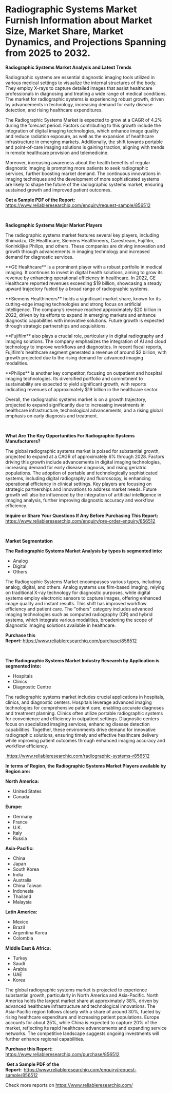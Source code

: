 <p><h1>Radiographic Systems Market Furnish Information about Market Size, Market Share, Market Dynamics, and Projections Spanning from 2025 to 2032.</h1></p><p><strong>Radiographic Systems Market Analysis and Latest Trends</strong></p>
<p><p>Radiographic systems are essential diagnostic imaging tools utilized in various medical settings to visualize the internal structures of the body. They employ X-rays to capture detailed images that assist healthcare professionals in diagnosing and treating a wide range of medical conditions. The market for radiographic systems is experiencing robust growth, driven by advancements in technology, increasing demand for early disease detection, and rising healthcare expenditures.</p><p>The Radiographic Systems Market is expected to grow at a CAGR of 4.2% during the forecast period. Factors contributing to this growth include the integration of digital imaging technologies, which enhance image quality and reduce radiation exposure, as well as the expansion of healthcare infrastructure in emerging markets. Additionally, the shift towards portable and point-of-care imaging solutions is gaining traction, aligning with trends in remote healthcare provision and telemedicine.</p><p>Moreover, increasing awareness about the health benefits of regular diagnostic imaging is prompting more patients to seek radiographic services, further boosting market demand. The continuous innovations in imaging techniques and the development of more sophisticated systems are likely to shape the future of the radiographic systems market, ensuring sustained growth and improved patient outcomes.</p></p>
<p><strong>Get a Sample PDF of the Report:&nbsp;</strong> <a href="https://www.reliableresearchiq.com/enquiry/request-sample/856512?utm_campaign=3007&utm_medium=2&utm_source=Github&utm_content=ia&utm_term=03032025&utm_id=radiographic-systems">https://www.reliableresearchiq.com/enquiry/request-sample/856512</a></p>
<p>&nbsp;</p>
<p><strong>Radiographic Systems Major Market Players</strong></p>
<p><p>The radiographic systems market features several key players, including Shimadzu, GE Healthcare, Siemens Healthineers, Carestream, Fujifilm, Koninklijke Philips, and others. These companies are driving innovation and growth through advancements in imaging technology and increased demand for diagnostic services.</p><p>**GE Healthcare** is a prominent player with a robust portfolio in medical imaging. It continues to invest in digital health solutions, aiming to grow its revenue by enhancing operational efficiency in healthcare. In 2022, GE Healthcare reported revenues exceeding $19 billion, showcasing a steady upward trajectory fueled by a broad range of radiographic systems.</p><p>**Siemens Healthineers** holds a significant market share, known for its cutting-edge imaging technologies and strong focus on artificial intelligence. The company’s revenue reached approximately $20 billion in 2022, driven by its efforts to expand in emerging markets and enhance diagnostic capabilities with innovative solutions. Future growth is expected through strategic partnerships and acquisitions.</p><p>**Fujifilm** also plays a crucial role, particularly in digital radiography and imaging solutions. The company emphasizes the integration of AI and cloud technology to improve workflows and diagnostics. In recent fiscal reports, Fujifilm's healthcare segment generated a revenue of around $2 billion, with growth projected due to the rising demand for advanced imaging modalities.</p><p>**Philips** is another key competitor, focusing on outpatient and hospital imaging technologies. Its diversified portfolio and commitment to sustainability are expected to yield significant growth, with reports indicating revenues of approximately $19 billion in the healthcare sector.</p><p>Overall, the radiographic systems market is on a growth trajectory, projected to expand significantly due to increasing investments in healthcare infrastructure, technological advancements, and a rising global emphasis on early diagnosis and treatment.</p></p>
<p>&nbsp;</p>
<p><strong>What Are The Key Opportunities For Radiographic Systems Manufacturers?</strong></p>
<p><p>The global radiographic systems market is poised for substantial growth, projected to expand at a CAGR of approximately 6% through 2028. Factors driving this growth include advancements in digital imaging technologies, increasing demand for early disease diagnosis, and rising geriatric populations. The adoption of portable and technologically sophisticated systems, including digital radiography and fluoroscopy, is enhancing operational efficiency in clinical settings. Key players are focusing on strategic partnerships and innovations to address market needs. Future growth will also be influenced by the integration of artificial intelligence in imaging analysis, further improving diagnostic accuracy and workflow efficiency.</p></p>
<p><strong>Inquire or Share Your Questions If Any Before Purchasing This Report:</strong> <a href="https://www.reliableresearchiq.com/enquiry/pre-order-enquiry/856512?utm_campaign=3007&utm_medium=2&utm_source=Github&utm_content=ia&utm_term=03032025&utm_id=radiographic-systems">https://www.reliableresearchiq.com/enquiry/pre-order-enquiry/856512</a></p>
<p>&nbsp;</p>
<p><strong>Market Segmentation</strong></p>
<p><strong>The Radiographic Systems Market Analysis by types is segmented into:</strong></p>
<p><ul><li>Analog</li><li>Digital</li><li>Others</li></ul></p>
<p><p>The Radiographic Systems Market encompasses various types, including analog, digital, and others. Analog systems use film-based imaging, relying on traditional X-ray technology for diagnostic purposes, while digital systems employ electronic sensors to capture images, offering enhanced image quality and instant results. This shift has improved workflow efficiency and patient care. The "others" category includes advanced imaging technologies such as computed radiography (CR) and hybrid systems, which integrate various modalities, broadening the scope of diagnostic imaging solutions available in healthcare.</p></p>
<p><strong>Purchase this Report:&nbsp;</strong><a href="https://www.reliableresearchiq.com/purchase/856512?utm_campaign=3007&utm_medium=2&utm_source=Github&utm_content=ia&utm_term=03032025&utm_id=radiographic-systems">https://www.reliableresearchiq.com/purchase/856512</a></p>
<p>&nbsp;</p>
<p><strong>The Radiographic Systems Market Industry Research by Application is segmented into:</strong></p>
<p><ul><li>Hospitals</li><li>Clinics</li><li>Diagnostic Centre</li></ul></p>
<p><p>The radiographic systems market includes crucial applications in hospitals, clinics, and diagnostic centers. Hospitals leverage advanced imaging technologies for comprehensive patient care, enabling accurate diagnoses and treatment planning. Clinics often utilize portable radiographic systems for convenience and efficiency in outpatient settings. Diagnostic centers focus on specialized imaging services, enhancing disease detection capabilities. Together, these environments drive demand for innovative radiographic solutions, ensuring timely and effective healthcare delivery while improving patient outcomes through enhanced imaging accuracy and workflow efficiency.</p></p>
<p><a href="https://www.reliableresearchiq.com/radiographic-systems-r856512?utm_campaign=3007&utm_medium=2&utm_source=Github&utm_content=ia&utm_term=03032025&utm_id=radiographic-systems">&nbsp;https://www.reliableresearchiq.com/radiographic-systems-r856512</a></p>
<p><strong>In terms of Region, the Radiographic Systems Market Players available by Region are:</strong></p>
<p>
    <p> <strong> North America: </strong>
        <ul>
            <li>United States</li>
            <li>Canada</li>
        </ul>
        </p> 
    <p> <strong> Europe: </strong>
        <ul>
            <li>Germany</li>
            <li>France</li>
            <li>U.K.</li>
            <li>Italy</li>
            <li>Russia</li>
        </ul>
        </p> 
    <p> <strong> Asia-Pacific: </strong>
        <ul>
            <li>China</li>
            <li>Japan</li>
            <li>South Korea</li>
            <li>India</li>
            <li>Australia</li>
            <li>China Taiwan</li>
            <li>Indonesia</li>
            <li>Thailand</li>
            <li>Malaysia</li>
        </ul>
        </p> 
    <p> <strong> Latin America: </strong>
        <ul>
            <li>Mexico</li>
            <li>Brazil</li>
            <li>Argentina Korea</li>
            <li>Colombia</li>
        </ul>
        </p> 
    <p> <strong> Middle East & Africa: </strong>
        <ul>
            <li>Turkey</li>
            <li>Saudi</li>
            <li>Arabia</li>
            <li>UAE</li>
            <li>Korea</li>
        </ul>
    </p>
    </p>
<p><p>The global radiographic systems market is projected to experience substantial growth, particularly in North America and Asia-Pacific. North America holds the largest market share at approximately 38%, driven by advanced healthcare infrastructure and technological innovations. The Asia-Pacific region follows closely with a share of around 30%, fueled by rising healthcare expenditure and increasing patient populations. Europe accounts for about 25%, while China is expected to capture 20% of the market, reflecting its rapid healthcare advancements and expanding service networks. The competitive landscape suggests ongoing investments will further enhance regional capabilities.</p></p>
<p><strong>Purchase this Report: </strong><a href="https://www.reliableresearchiq.com/purchase/856512?utm_campaign=3007&utm_medium=2&utm_source=Github&utm_content=ia&utm_term=03032025&utm_id=radiographic-systems">https://www.reliableresearchiq.com/purchase/856512</a></p>
<p>&nbsp;<strong>Get a Sample PDF of the Report:&nbsp;&nbsp;</strong><a href="https://www.reliableresearchiq.com/enquiry/request-sample/856512?utm_campaign=3007&utm_medium=2&utm_source=Github&utm_content=ia&utm_term=03032025&utm_id=radiographic-systems">https://www.reliableresearchiq.com/enquiry/request-sample/856512</a></p>
<p><strong></strong></p>
<p>Check more reports on <a href="https://www.reliableresearchiq.com/?utm_campaign=3007&utm_medium=2&utm_source=Github&utm_content=ia&utm_term=03032025&utm_id=radiographic-systems">https://www.reliableresearchiq.com/</a></p>